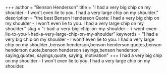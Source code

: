 +++
author = "Benson Henderson"
title = "I had a very big chip on my shoulder - I won't even lie to you. I had a very large chip on my shoulder."
description = "the best Benson Henderson Quote: I had a very big chip on my shoulder - I won't even lie to you. I had a very large chip on my shoulder."
slug = "i-had-a-very-big-chip-on-my-shoulder---i-wont-even-lie-to-you-i-had-a-very-large-chip-on-my-shoulder"
keywords = "I had a very big chip on my shoulder - I won't even lie to you. I had a very large chip on my shoulder.,benson henderson,benson henderson quotes,benson henderson quote,benson henderson sayings,benson henderson saying,quotes, sayings,quote, saying, motivation"
+++
I had a very big chip on my shoulder - I won't even lie to you. I had a very large chip on my shoulder.

